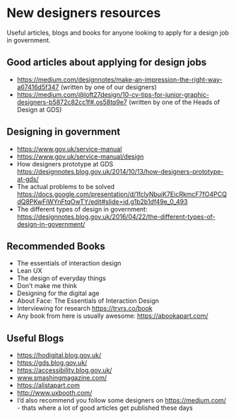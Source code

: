 # New designers resources

Useful articles, blogs and books for anyone looking to apply for a design job in government.

## Good articles about applying for design jobs

- https://medium.com/designnotes/make-an-impression-the-right-way-a67416d5f347 (written by one of our designers)
- https://medium.com/@loft27design/10-cv-tips-for-junior-graphic-designers-b5872c82cc1f#.os58tq9e7 (written by one of the Heads of Design at GDS)

## Designing in government

- https://www.gov.uk/service-manual
- https://www.gov.uk/service-manual/design
- How designers prototype at GDS https://designnotes.blog.gov.uk/2014/10/13/how-designers-prototype-at-gds/
- The actual problems to be solved https://docs.google.com/presentation/d/1fclyNbuiK7EicRkmcF7fO4PCQdQ8PKwFiWYnFtqOwTY/edit#slide=id.g1b2b1df49e_0_493
- The different types of design in government: https://designnotes.blog.gov.uk/2016/04/22/the-different-types-of-design-in-government/

## Recommended Books

- The essentials of interaction design 
- Lean UX 
- The design of everyday things
- Don’t make me think 
- Designing for the digital age
- About Face: The Essentials of Interaction Design 
- Interviewing for research https://trvrs.co/book
- Any book from here is usually awesome: https://abookapart.com/

## Useful Blogs

- https://hodigital.blog.gov.uk/ 
- https://gds.blog.gov.uk/
- https://accessibility.blog.gov.uk/
- www.smashingmagazine.com/
- https://alistapart.com
- http://www.uxbooth.com/
- I’d also recommend you follow some designers on https://medium.com/ - thats where a lot of good articles get published these days

